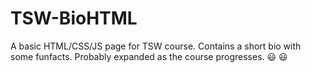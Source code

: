# TSW-BioHTML
A basic HTML/CSS/JS page for TSW course. 
Contains a short bio with some funfacts.
Probably expanded as the course progresses.
😃 😃
